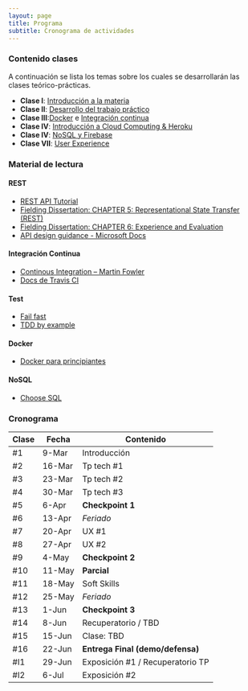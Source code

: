 ```yaml
---
layout: page
title: Programa
subtitle: Cronograma de actividades
---
```

### Contenido clases

A continuaci&oacute;n se lista los temas sobre los cuales se desarrollar&aacute;n las clases te&oacute;rico-pr&aacute;cticas.

* **Clase I**: [Introducci&oacute;n a la materia](https://drive.google.com/open?id=0B7ZBqy_1wA07c3dtQlhDd0pRd3ZhQnFpQUxiR0JrU0dfQm1F)
* **Clase II**: [Desarrollo del trabajo práctico](https://docs.google.com/presentation/d/1XQkto1XUHUQdHM8y7qSowX96N2dWj-FX3MNcycldSeQ/edit?usp=sharing)
* **Clase III**:[Docker]() e [Integración continua](https://docs.google.com/presentation/d/1KjtGyJPjWKTQ7udpCBzyXMbfYtq_uohMwGcuE6MAatY/edit?usp=sharing)
* **Clase IV**: [Introducción a Cloud Computing & Heroku](https://drive.google.com/open?id=1hdwmcJst3JrgDyWXq3WVE9CsESYLWqno5Eo7s6BoyBM)
* **Clase IV**: [NoSQL y Firebase](https://docs.google.com/presentation/d/1pctvhJn_6pO9p7Zx8PFFMaObkw72dxv6rL0ZAJf3-cc/edit?usp=sharing)
* **Clase VII**: [User Experience](https://docs.google.com/presentation/d/1BmQUMUk3KUE9Mg-l-vzmECMNotgUNB7FrEerUq2K0AI/edit?usp=sharing)

### Material de lectura

#### REST

* [REST API Tutorial](http://www.restapitutorial.com/)
* [Fielding Dissertation: CHAPTER 5: Representational State Transfer (REST)](https://www.ics.uci.edu/~fielding/pubs/dissertation/rest_arch_style.htm)
* [Fielding Dissertation: CHAPTER 6: Experience and Evaluation](https://www.ics.uci.edu/~fielding/pubs/dissertation/evaluation.htm)
* [API design guidance - Microsoft Docs](https://docs.microsoft.com/en-us/azure/architecture/best-practices/api-design)

#### Integraci&oacute;n Continua

* [Continous Integration – Martin Fowler](http://www.martinfowler.com/articles/continuousIntegration.html)
* [Docs de Travis CI](http://docs.travis-ci.com/user/for-beginners/)

#### Test

* [Fail fast](http://www.martinfowler.com/ieeeSoftware/failFast.pdf)
* [TDD by example](http://www.eecs.yorku.ca/course_archive/2003-04/W/3311/sectionM/case_studies/money/KentBeck_TDD_byexample.pdf)

#### Docker

* [Docker para principiantes](https://prakhar.me/docker-curriculum/)

#### NoSQL

* [Choose SQL](https://stateofprogress.blog/choose-sql-d017cfc08870)

### Cronograma

| Clase | Fecha | Contenido |
| ----- | ----- | --------- |
| #1 | 9-Mar | Introducci&oacute;n |
| #2 | 16-Mar | Tp tech #1 |
| #3 | 23-Mar | Tp tech #2 |
| #4 | 30-Mar | Tp tech #3 |
| #5 | 6-Apr | **Checkpoint 1** |
| #6 | 13-Apr | _Feriado_ |
| #7 | 20-Apr | UX #1 |
| #8 | 27-Apr | UX #2 |
| #9 | 4-May | **Checkpoint 2** |
| #10 | 11-May | **Parcial** |
| #11 | 18-May | Soft Skills |
| #12 | 25-May | _Feriado_ |
| #13 | 1-Jun | **Checkpoint 3** |
| #14 | 8-Jun | Recuperatorio / TBD |
| #15 | 15-Jun | Clase: TBD |
| #16 | 22-Jun | **Entrega Final (demo/defensa)** |
| #I1 | 29-Jun | Exposici&oacute;n #1 / Recuperatorio TP |
| #I2 | 6-Jul | Exposici&oacute;n #2 |
